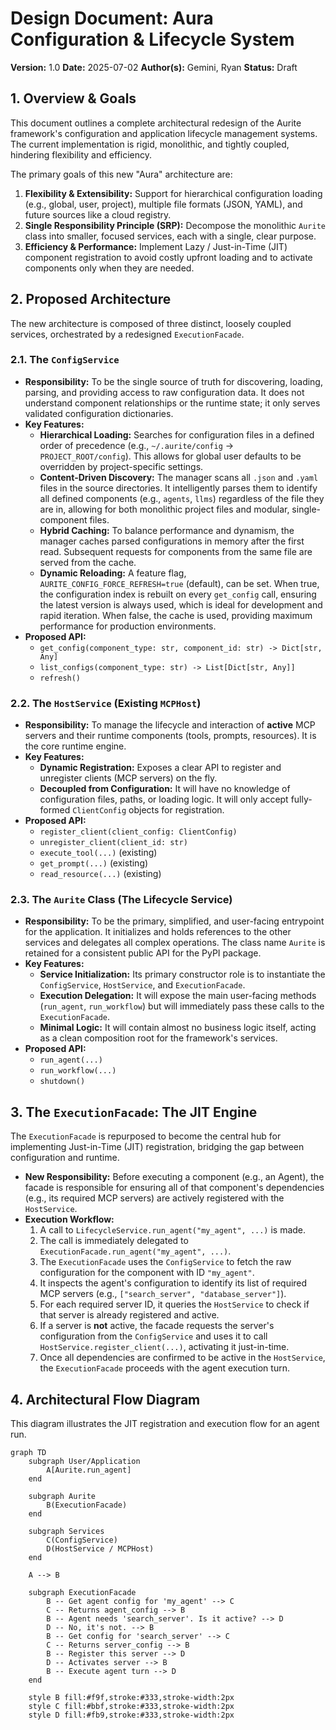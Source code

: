 # Design Document: Aura Configuration & Lifecycle System

**Version:** 1.0
**Date:** 2025-07-02
**Author(s):** Gemini, Ryan
**Status:** Draft

## 1. Overview & Goals

This document outlines a complete architectural redesign of the Aurite framework's configuration and application lifecycle management systems. The current implementation is rigid, monolithic, and tightly coupled, hindering flexibility and efficiency.

The primary goals of this new "Aura" architecture are:

1.  **Flexibility & Extensibility:** Support for hierarchical configuration loading (e.g., global, user, project), multiple file formats (JSON, YAML), and future sources like a cloud registry.
2.  **Single Responsibility Principle (SRP):** Decompose the monolithic `Aurite` class into smaller, focused services, each with a single, clear purpose.
3.  **Efficiency & Performance:** Implement Lazy / Just-in-Time (JIT) component registration to avoid costly upfront loading and to activate components only when they are needed.

## 2. Proposed Architecture

The new architecture is composed of three distinct, loosely coupled services, orchestrated by a redesigned `ExecutionFacade`.

### 2.1. The `ConfigService`

*   **Responsibility:** To be the single source of truth for discovering, loading, parsing, and providing access to raw configuration data. It does not understand component relationships or the runtime state; it only serves validated configuration dictionaries.
*   **Key Features:**
    *   **Hierarchical Loading:** Searches for configuration files in a defined order of precedence (e.g., `~/.aurite/config` -> `PROJECT_ROOT/config`). This allows for global user defaults to be overridden by project-specific settings.
    *   **Content-Driven Discovery:** The manager scans all `.json` and `.yaml` files in the source directories. It intelligently parses them to identify all defined components (e.g., `agents`, `llms`) regardless of the file they are in, allowing for both monolithic project files and modular, single-component files.
    *   **Hybrid Caching:** To balance performance and dynamism, the manager caches parsed configurations in memory after the first read. Subsequent requests for components from the same file are served from the cache.
    *   **Dynamic Reloading:** A feature flag, `AURITE_CONFIG_FORCE_REFRESH=true` (default), can be set. When true, the configuration index is rebuilt on every `get_config` call, ensuring the latest version is always used, which is ideal for development and rapid iteration. When false, the cache is used, providing maximum performance for production environments.
*   **Proposed API:**
    *   `get_config(component_type: str, component_id: str) -> Dict[str, Any]`
    *   `list_configs(component_type: str) -> List[Dict[str, Any]]`
    *   `refresh()`

### 2.2. The `HostService` (Existing `MCPHost`)

*   **Responsibility:** To manage the lifecycle and interaction of **active** MCP servers and their runtime components (tools, prompts, resources). It is the core runtime engine.
*   **Key Features:**
    *   **Dynamic Registration:** Exposes a clear API to register and unregister clients (MCP servers) on the fly.
    *   **Decoupled from Configuration:** It will have no knowledge of configuration files, paths, or loading logic. It will only accept fully-formed `ClientConfig` objects for registration.
*   **Proposed API:**
    *   `register_client(client_config: ClientConfig)`
    *   `unregister_client(client_id: str)`
    *   `execute_tool(...)` (existing)
    *   `get_prompt(...)` (existing)
    *   `read_resource(...)` (existing)

### 2.3. The `Aurite` Class (The Lifecycle Service)

*   **Responsibility:** To be the primary, simplified, and user-facing entrypoint for the application. It initializes and holds references to the other services and delegates all complex operations. The class name `Aurite` is retained for a consistent public API for the PyPI package.
*   **Key Features:**
    *   **Service Initialization:** Its primary constructor role is to instantiate the `ConfigService`, `HostService`, and `ExecutionFacade`.
    *   **Execution Delegation:** It will expose the main user-facing methods (`run_agent`, `run_workflow`) but will immediately pass these calls to the `ExecutionFacade`.
    *   **Minimal Logic:** It will contain almost no business logic itself, acting as a clean composition root for the framework's services.
*   **Proposed API:**
    *   `run_agent(...)`
    *   `run_workflow(...)`
    *   `shutdown()`

## 3. The `ExecutionFacade`: The JIT Engine

The `ExecutionFacade` is repurposed to become the central hub for implementing Just-in-Time (JIT) registration, bridging the gap between configuration and runtime.

*   **New Responsibility:** Before executing a component (e.g., an Agent), the facade is responsible for ensuring all of that component's dependencies (e.g., its required MCP servers) are actively registered with the `HostService`.
*   **Execution Workflow:**
    1.  A call to `LifecycleService.run_agent("my_agent", ...)` is made.
    2.  The call is immediately delegated to `ExecutionFacade.run_agent("my_agent", ...)`.
    3.  The `ExecutionFacade` uses the `ConfigService` to fetch the raw configuration for the component with ID `"my_agent"`.
    4.  It inspects the agent's configuration to identify its list of required MCP servers (e.g., `["search_server", "database_server"]`).
    5.  For each required server ID, it queries the `HostService` to check if that server is already registered and active.
    6.  If a server is **not** active, the facade requests the server's configuration from the `ConfigService` and uses it to call `HostService.register_client(...)`, activating it just-in-time.
    7.  Once all dependencies are confirmed to be active in the `HostService`, the `ExecutionFacade` proceeds with the agent execution turn.

## 4. Architectural Flow Diagram

This diagram illustrates the JIT registration and execution flow for an agent run.

```mermaid
graph TD
    subgraph User/Application
        A[Aurite.run_agent]
    end

    subgraph Aurite
        B(ExecutionFacade)
    end

    subgraph Services
        C(ConfigService)
        D(HostService / MCPHost)
    end

    A --> B

    subgraph ExecutionFacade
        B -- Get agent config for 'my_agent' --> C
        C -- Returns agent_config --> B
        B -- Agent needs 'search_server'. Is it active? --> D
        D -- No, it's not. --> B
        B -- Get config for 'search_server' --> C
        C -- Returns server_config --> B
        B -- Register this server --> D
        D -- Activates server --> B
        B -- Execute agent turn --> D
    end

    style B fill:#f9f,stroke:#333,stroke-width:2px
    style C fill:#bbf,stroke:#333,stroke-width:2px
    style D fill:#fb9,stroke:#333,stroke-width:2px
```
